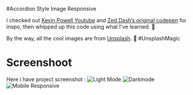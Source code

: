 #Accordion Style Image Responsive

I checked out <span class="kevin"><a href="https://www.youtube.com/watch?v=WJERnXiFFug" target="_blank">Kevin Powell Youtube</a></span> and <a href="https://codepen.io/z-/pen/OBPJKK" target="_blank">Zed Dash’s original codepen</a> for inspo, then whipped up this code using what I've learned. 🚀

By the way, all the cool images are from <a href="https://unsplash.com/" target="_blank">Unsplash</a>. 📸 #UnsplashMagic

# Screenshoot
Here i have project screenshot :
![Light Mode](https://github.com/ekabelaw/Accordion/assets/25884840/02b4b8cb-958d-4525-bfb0-6fb02a4e514e)
![Darkmode](https://github.com/ekabelaw/Accordion/assets/25884840/027bffd3-1fb6-46cb-a0aa-d36943c6e454)
![Mobile Responsive](https://github.com/ekabelaw/Accordion/assets/25884840/ee30f8d8-c174-4daf-96a5-7b5335e56848)

